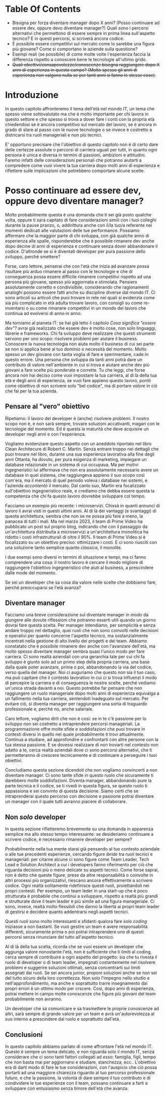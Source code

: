 # Table Of Contents

- Bisogna per forza diventare manager dopo X anni? (Posso continuare ad essere dev, oppure devo diventare manager?) Quali sono i percorsi alternativi che permettono di essere sempre in prima linea sull'aspetto tecnico? E in questi percorsi, si scriverà ancora codice.
- È possibile essere competitivi sul mercato come lo sarebbe una figura più giovane? Come si comportano le aziende sulla questione?
- Esempi reali (se possibile) di come molte volte l'esperienza faccia la differenza rispetto a conoscere bene le tecnologie all'ultimo grido.
- ~~Quali obiettivi/consapevolezze/conoscenze bisogna raggiungere dopo X anni di esperienza in questo campo? (Molto spesso gli anni di esperienza non valgono nulla se per tanti anni si fanno le stesse cose).~~

# Introduzione

In questo capitolo affronteremo il tema dell'età nel mondo IT, un tema che spesso viene sottovalutato ma che è molto importante per chi lavora in questo settore e che spesso si trova a dover fare i conti con la propria età chiedendosi se è ancora competitivo sul mercato del lavoro, se è ancora in grado di stare al passo con le nuove tecnologie o se invece è costretto a districarsi tra ruoli manageriali e non più tecnici.

E' opportuno precisare che l'obiettivo di questo capitolo non è di certo dare delle certezze assolute o percorsi di carriera uguali per tutti, in quanto ogni persona è unica e diversa in termini di passioni, ambizioni e attitudini. Faremo infatti delle considerazioni personali che potranno aiutarti a compredere come vuoi vivere la tua carriera dopo molti anni di esperienza e riflettere sulle implicazioni che potrebbero comportare alcune scelte.

# Posso continuare ad essere dev, oppure devo diventare manager?

Molto probabilmente questa è una domanda che ti sei già posto qualche volta, oppure ti sarà capitato di fare considerazioni simili con i tuoi colleghi durante la pause pranzo, o, addirittura anche con il/la tuo/a referente nei momenti dedicati alle valutazioni delle tue performance. Possiamo affermare che la maggior parte di chi sviluppa, con già qualche anno di esperienza alle spalle, risponderebbe che è possibile rimanere dev anche dopo decine di anni di esperienza e continuare senza dover abbandonare il codice. D'altronde se si è diventati developer per pura passione dello sviluppo, perché smettere?

Forse, caro lettore, penserai che con l'età che inizia ad avanzare possa risultare più arduo rimanere al passo con le tecnologie e che di conseguenza possa essere difficile rimanere competitivi rispetto ad una persona più giovane, spesso più aggiornata e stimolata. Pensiero assolutamente corretto e condivisibile, considerando che ragionamenti analoghi possono essere fatti anche su discipline diverse dal mondo IT. Ci sono articoli su articoli che puoi trovare in rete nei quali si evidenzia come sia più complicato in età adulta trovare lavoro, con consigli su come re-inventarsi o su come rimanere competitivi in un mondo del lavoro che continua ad evolversi di anno in anno.

Ma torniamo al pianeta IT: se hai già letto il capitolo _Cosa significa "essere dev"?_ avrai già realizzato che essere dev è molto cose, non solo linguaggi, librerie e frameworks. Chi fa sviluppo deve realizzare che questi strumenti servono per uno scopo: risolvere problemi per aiutare il business. Conoscere la nuova tecnologia non aiuta molto il business di cui sei parte se non si applica bene al tuo dominio o necessità del momento. Molto spesso un dev giovane con tanta voglia di fare e sperimentare, cade in questo errore. Una persona che sviluppa da tanti anni potrà dare un contributo di valore nell'ambiente in cui si trova e aiutare anche dev più giovani a fare scelte più ponderate e corrette. Tu che leggi, che forse ancora non hai deciso come vuoi impostare la tua carriera, al di là della tua età e degli anni di esperienza, se vuoi fare appieno questo lavoro, poniti come obiettivo di non scrivere solo "bel codice", ma di portare _valore_ in ciò che fai per la tua azienda.

## Pensare al "vero" obiettivo

Ripetiamo: il lavoro del developer è (anche) risolvere problemi. Il nostro scopo non è, e non sarà sempre, trovare soluzioni accativanti, magari con le tecnologie del momento. Ed è questa la maturità che deve acquisire un developer negli anni e con l'esperienza.

Vogliamo evidenziare questo aspetto con un aneddoto riportato nel libro Clean Architecure di Robert C. Martin. Senza entrare troppo nei dettagli che puoi trovare nel libro, durante una sua esperienza lavorativa alla fine degli anni Ottanta, ha dovuto, per pura esigenza di marketing, impiegare un database relazionale in un sistema di cui occupava. Ma per motivi ingegneristici lui affermava che non era assolutamente necessario avere un database in quel sistema, che raggiungeva appieno il suo scopo così com'era, ma il mercato di quel periodo voleva i database nei sistemi, e l'azienda _accontentò_ il mercato. Dal canto suo, Martin era focalizzato sull'obiettivo ingegneristico reale, e crediamo che debba essere questa la competenza che chi fa questo lavoro dovrebbe sviluppare col tempo.

Facciamo un esempio più recente: i microservizi. Chissà in quanti annunci di lavoro li avrai visti in questi ultimi anni.
Al di là dei vantaggi (e svantaggi) di questa architettura, sembra che non se ne possa più fare a meno, la panacea di tutti i mali. Ma nel marzo 2023, il team di Prime Video ha pubblicato un post sul proprio blog, indicando che con il passaggio da un'architettura distribuita a microservizi a un'architettura monolitica ha ridotto i costi infrastrutturali di oltre il 90%. Il team di Prime Video si è focalizzato su un obiettivo preciso: ottimizzare i costi. E ci sono riusciti con una soluzione tanto semplice quanto _classica_, il monolite.

I due esempi sono diversi in termini di situazione e tempi, ma ci fanno comprendere una cosa: il nostro lavoro è cercare il modo migliore di raggiungere l'obiettivo ingegneristico che aiuti al business, a prescindere dalle mode del momento.

Se sei un developer che sa cosa dia valore nelle scelte che dobbiamo fare, perché preoccuparsi se l'età avanza?

## Diventare manager

Facciamo una breve considerazione sul diventare manager in modo da giungere alle dovute riflessioni che potranno esserti utili quando un giorno dovrai fare questa scelta. Per manager intendiamo, per semplicità e senza andare troppo nel dettaglio, quei ruoli che non sono coinvolti nelle decisioni e operativi per quanto concerne l'aspetto tecnico, ma sostanzialmente incentrati nella gestione di alto livello dei progetti e dei team.
Abbiamo constatato che è possibile rimanere dev anche con l'avanzare dell'età, ma molto spesso diventare manager sembra quasi l'unico modo per fare carriera. Ci sono realtà aziendali con una gerarchia tale per cui chi fa sviluppo è giunto solo ad un primo step della propria carriera, una base dalla quale poter avanzare, prima o poi, abbandonando la via del codice, verso quella del manager. Noi ci auguriamo che questo non sia il tuo caso, ma può capitare che il contesto lavorativo in cui ci si trova influenzi il modo di percepire la carriera e di conseguenza le nostre scelte, perché vediamo un'unica strada davanti a noi. Questo potrebbe far pensare che non raggiungere un ruolo manageriale dopo molti anni di esperienza equivalga a un fallimento nella tua carriera, sentendoti inadeguato sul mercato. Per evitare ciò, si diventa manager per raggiungere una sorta di traguardo professionale e, perchè no, anche salariale.

Caro lettore, vogliamo dirti che non è così: se in te c'è passione per lo sviluppo non sei costretto a intraprendere percorsi manageriali. La programmazione offre molte sfide e soddisfazioni che puoi trovare in contesti diversi in quello nel quale probabilmente ti trovi attualmente. Continua a studiare, ad approfondire e confrontarti con altre persone con la tua stessa passione. E se dovessi realizzare di non trovarti nel contesto non adatto a te, cerca realtà aziendali dove ci sono percorsi alternativi, che ti permetteranno di crescere tecnicamente e di continuare a perseguire i tuoi obiettivi.

Concludiamo questa sezione dicendoti che non vogliamo convincerti a non diventare manager. Ci sono tante sfide in questo ruolo che sicuramente ti darebbero molte soddisfazioni. Diventa manager, abbandonando pure la parte tecnica e il codice, se ti rivedi in questa figura, se questo ruolo ti appassiona e sei convinto di questa decisione. Siamo certi che se intraprenderai questo percorso con decisione e passione potrai diventare un manager con il quale tutti avranno piacere di collaborare.

## Non _solo_ developer

In questa sezione rifletteremo brevemente su una domanda in apparenza semplice ma allo stesso tempo interessante: se desideriamo continuare a scrivere codice, è necessario rimanere developer per sempre?

Probabilmente nella tua mente starai già pensando al tuo contesto aziendale o alle tue precedenti esperienze, cercando figure _ibride_ tra ruoli tecnici e manageriali: per citarne alcune ci sono figure come Team Leader, Tech Lead e Solution Architect a cui i developers fanno riferimento per ciò che riguarda decisioni più o meno delicate su aspetti tecnici. Come forse saprai, non è detto che queste figure, prese da altre responsabilità o coinvolte in altri processi più organizzativi, riescano ancora effettivamente a scrivere codice. Ogni realtà solitamente ridefinisce questi ruoli, proiettandoli nei propri contesti. Per esempio, un team leder in una start-up che è poco strutturata è probabile che continui a sviluppare, rispetto a realtà più grandi e strutturate dove il team leader è più simile ad una figura manageriale. Ci sono, invece, realtà molto flessibili che danno la libertà ai propri team leader di gestirsi e decidere quanto addentrarsi negli aspetti tecnici.

Questi ruoli sono molto interessanti e sfidanti qualora fare _solo coding_ iniziasse a non bastarti. Se vuoi gestire un team e avere responsabilità differenti, sicuramente prima o poi potrai intraprendere uno di questi percorsi senza rinunciare del tutto all'aspetto tecnico.

Al di là della tua scelta, ricorda che se vuoi essere un developer che aggiunga valore nonostante l'età, non è sufficiente che ti limiti al coding, cerca sempre di contribuire a ogni aspetto del progetto: sia che tu rivesta il ruolo di developer o di team leader, impegnati costantemente nel risolvere problemi e suggerire soluzioni ottimali, senza concentrarti sui limiti assegnati dai ruoli.
Se sei ancora junior, proponi soluzioni anche se non sei del tutto sicuro della loro correttezza. Non solo l'impegno nello studio e nell'approfondimento, ma anche e soprattutto trarre insegnamento dai propri errori è un ottimo modo per crscere.
Così, dopo anni di esperienza, potrai mettere in campo molte conoscenze che figure più giovani del team probabilmente non avranno.

Un developer che sa comunicare e sa trasmettere le proprie conoscenze ad altri, sarà sempre di grande valore per un team e avrà un'autorevolezza al suo interno a prescindere dal ruolo e soprattutto dall'età.

## Conclusioni

In questo capitolo abbiamo parlato di come affrontare l'età nel mondo IT. Questo è sempre un tema delicato, e non riguarda solo il mondo IT, senza considerare che ci sono tanti fattori collegati ad esso: famiglia, figli, tempo che non basta mai per aggiornarsi e studiare, stanchezza, ecc..
L'obiettivo era di darti modo di fare le tue considerazioni, con l'auspicio che ciò possa portarti ad una maggiore chiarezza riguardo al tuo percorso professionale futuro, e che la passione, la volontà di dare sempre il tuo contributo e di condividere le tue esperienze con il team, possano continuare a farti a sviluppare con entusiasmo senza timore dell'età che avanza.
